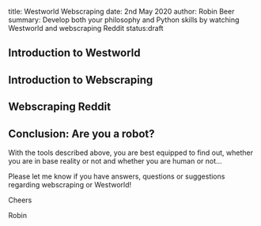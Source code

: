 title: Westworld Webscraping
date: 2nd May 2020
author: Robin Beer
summary: Develop both your philosophy and Python skills by watching Westworld and webscraping Reddit
status:draft

## Introduction to Westworld


## Introduction to Webscraping

## Webscraping Reddit

## Conclusion: Are you a robot?

With the tools described above, you are best equipped to find out, whether you are in base reality or not and whether you are human or not...

Please let me know if you have answers, questions or suggestions regarding webscraping or Westworld!

Cheers

Robin